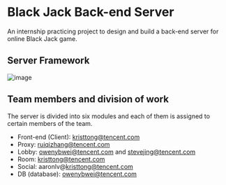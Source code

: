 # Black Jack Back-end Server
An internship practicing project to design and build a back-end server for online Black Jack game.

## Server Framework
![image](https://git.woa.com/ruiqizhang/UA_BlackJack_Server/tree/master/images/ServerFramework.PNG)

## Team members and division of work
The server is divided into six modules and each of them is assigned to certain members of the team. 

+ Front-end (Client): kristtong@tencent.com
+ Proxy: ruiqizhang@tencent.com
+ Lobby: owenybwei@tencent.com and stevejing@tencent.com
+ Room: kristtong@tencent.com
+ Social: aaronlv@kristtong@tencent.com
+ DB (database): owenybwei@tencent.com